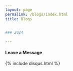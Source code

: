 ```yaml
---
layout: page
permalink: /blogs/index.html
title: Blogs


### 2024

---
```


#### Leave a Message



{% include disqus.html %} 

<br><br>



















